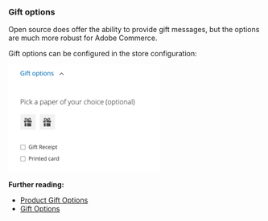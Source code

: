 ### Gift options

Open source does offer the ability to provide gift messages, but the options are much more robust for Adobe Commerce.

Gift options can be configured in the store configuration:

![Gift Options example](../../../images/1.12-gift-options.png)

**Further reading:**

* [Product Gift Options](https://docs.magento.com/user-guide/catalog/product-gift-options.html)
* [Gift Options](https://docs.magento.com/user-guide/sales/gift-options.html)
